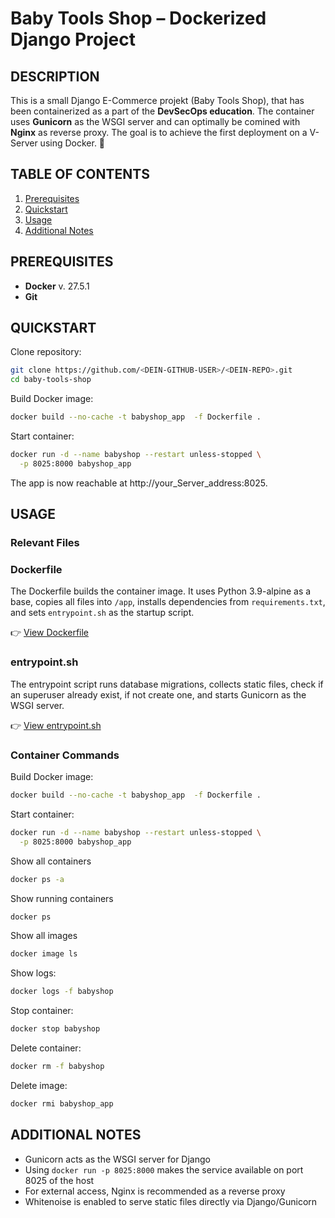 # Baby Tools Shop – Dockerized Django Project

## DESCRIPTION
This is a small Django E-Commerce projekt (Baby Tools Shop), that has been containerized as a part of the **DevSecOps education**.
The container uses **Gunicorn** as the  WSGI server and can optimally be comined with **Nginx** as reverse proxy.
The goal is to achieve the first deployment on a V-Server using Docker. 🐳

## TABLE OF CONTENTS
1. [Prerequisites](#prerequisites)  
2. [Quickstart](#quickstart)  
3. [Usage](#usage)  
4. [Additional Notes](#additional-notes)


## PREREQUISITES
- **Docker** v. 27.5.1
- **Git**

## QUICKSTART
Clone repository:
```bash
git clone https://github.com/<DEIN-GITHUB-USER>/<DEIN-REPO>.git
cd baby-tools-shop
```
Build Docker image:
```bash
docker build --no-cache -t babyshop_app  -f Dockerfile .
```
Start container:
```bash
docker run -d --name babyshop --restart unless-stopped \
  -p 8025:8000 babyshop_app
```
The app is now reachable at http://your_Server_address:8025.

## USAGE

### Relevant Files

### Dockerfile
The Dockerfile builds the container image. It uses Python 3.9-alpine as a base, 
copies all files into `/app`, installs dependencies from `requirements.txt`, 
and sets `entrypoint.sh` as the startup script.  

👉 [View Dockerfile](./Dockerfile)  

### entrypoint.sh
The entrypoint script runs database migrations, collects static files, check if an superuser already exist, if not create one, and 
starts Gunicorn as the WSGI server.  

👉 [View entrypoint.sh](./entrypoint.sh)

### Container Commands

Build Docker image:
```bash
docker build --no-cache -t babyshop_app  -f Dockerfile .
```

Start container:
```bash
docker run -d --name babyshop --restart unless-stopped \
  -p 8025:8000 babyshop_app
```

Show all containers
```bash
docker ps -a

```
Show running containers
```bash
docker ps
```

Show all images
```bash
docker image ls
```

Show logs:
```bash
docker logs -f babyshop
```

Stop container:
```bash
docker stop babyshop
```

Delete container:
```bash
docker rm -f babyshop
```

Delete image:
```bash
docker rmi babyshop_app
```

## ADDITIONAL NOTES

- Gunicorn acts as the WSGI server for Django
- Using `docker run -p 8025:8000` makes the service available on port 8025 of the host
- For external access, Nginx is recommended as a reverse proxy
- Whitenoise is enabled to serve static files directly via Django/Gunicorn




